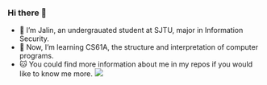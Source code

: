 ### Hi there 👋

- 🔭 I’m Jalin, an undergrauated student at SJTU, major in Information Security.
- 🌱 Now, I’m learning CS61A, the structure and interpretation of computer programs.
- 🐱 You could find more information about me in my repos if you would like to know me more.
![](https://github-readme-stats.vercel.app/api?username=jjllzhang&show_icons=true)
